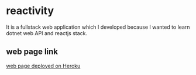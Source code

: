# reactivity

It is a fullstack web application which I developed because I wanted to learn dotnet web API and reactjs stack.


## web page link

[web page deployed on Heroku](https://reactivnosti.herokuapp.com/)

